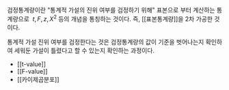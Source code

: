 검정통계량이란 "통계적 가설의 진위 여부를 검정하기 위해" 표본으로 부터 계산하는 통계량으로  $t, F, z, X^2$ 등의 개념을 통칭하는 것이다. 
즉, [[표본통계량]]을 2차 가공한 것이다. 

통계적 가설 진위 여부를 검정한다는 것은 검정통계량의 값이 기준을 벗어나는지 확인하여 세워둔 가설이 틀렸다고 할 수 있는지 확인하는 과정이다.

* [[t-value]]
* [[F-value]]
* [[카이제곱분포]]